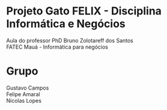 # Projeto Gato FELIX - Disciplina Informática e Negócios 
Aula do professor PhD Bruno Zolotareff dos Santos <br> FATEC Mauá - Informática para negócios 

<h1> Grupo <br> </h1>
Gustavo Campos <br> 
Felipe Amaral <br>
Nicolas Lopes <br>









